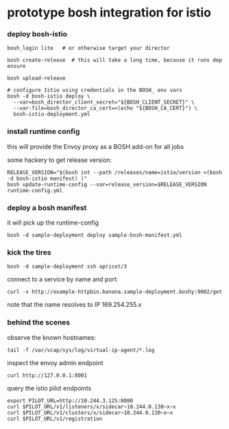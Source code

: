 # prototype bosh integration for istio

### deploy bosh-istio
```
bosh_login lite   # or otherwise target your director

bosh create-release  # this will take a long time, because it runs dep ensure

bosh upload-release

# configure Istio using credentials in the BOSH_ env vars
bosh -d bosh-istio deploy \
  --var=bosh_director_client_secret="${BOSH_CLIENT_SECRET}" \
  --var-file=bosh_director_ca_cert=<(echo "${BOSH_CA_CERT}") \
  bosh-istio-deployment.yml
```

### install runtime config
this will provide the Envoy proxy as a BOSH add-on for all jobs

some hackery to get release version:
```
RELEASE_VERSION="$(bosh int --path /releases/name=istio/version <(bosh -d bosh-istio manifest) )"
bosh update-runtime-config --var=release_version=$RELEASE_VERSION runtime-config.yml
```

### deploy a bosh manifest
it will pick up the runtime-config
```
bosh -d sample-deployment deploy sample-bosh-manifest.yml
```


### kick the tires
```
bosh -d sample-deployment ssh apricot/3
```

connect to a service by name and port:
```
curl -v http://example-httpbin.banana.sample-deployment.boshy:9002/get
```
note that the name resolves to IP 169.254.255.x


### behind the scenes

observe the known hostnames:
```
tail -f /var/vcap/sys/log/virtual-ip-agent/*.log
```

inspect the envoy admin endpoint
```
curl http://127.0.0.1:8001
```

query the istio pilot endpoints
```
export PILOT_URL=http://10.244.3.125:8080
curl $PILOT_URL/v1/listeners/x/sidecar~10.244.0.130~x~x
curl $PILOT_URL/v1/clusters/x/sidecar~10.244.0.130~x~x
curl $PILOT_URL/v1/registration
```
